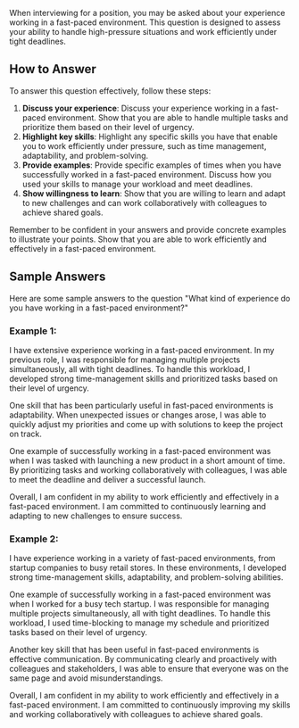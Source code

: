 
When interviewing for a position, you may be asked about your experience working in a fast-paced environment. This question is designed to assess your ability to handle high-pressure situations and work efficiently under tight deadlines.

How to Answer
-------------

To answer this question effectively, follow these steps:

1. **Discuss your experience**: Discuss your experience working in a fast-paced environment. Show that you are able to handle multiple tasks and prioritize them based on their level of urgency.
2. **Highlight key skills**: Highlight any specific skills you have that enable you to work efficiently under pressure, such as time management, adaptability, and problem-solving.
3. **Provide examples**: Provide specific examples of times when you have successfully worked in a fast-paced environment. Discuss how you used your skills to manage your workload and meet deadlines.
4. **Show willingness to learn**: Show that you are willing to learn and adapt to new challenges and can work collaboratively with colleagues to achieve shared goals.

Remember to be confident in your answers and provide concrete examples to illustrate your points. Show that you are able to work efficiently and effectively in a fast-paced environment.

Sample Answers
--------------

Here are some sample answers to the question "What kind of experience do you have working in a fast-paced environment?"

### Example 1:

I have extensive experience working in a fast-paced environment. In my previous role, I was responsible for managing multiple projects simultaneously, all with tight deadlines. To handle this workload, I developed strong time-management skills and prioritized tasks based on their level of urgency.

One skill that has been particularly useful in fast-paced environments is adaptability. When unexpected issues or changes arose, I was able to quickly adjust my priorities and come up with solutions to keep the project on track.

One example of successfully working in a fast-paced environment was when I was tasked with launching a new product in a short amount of time. By prioritizing tasks and working collaboratively with colleagues, I was able to meet the deadline and deliver a successful launch.

Overall, I am confident in my ability to work efficiently and effectively in a fast-paced environment. I am committed to continuously learning and adapting to new challenges to ensure success.

### Example 2:

I have experience working in a variety of fast-paced environments, from startup companies to busy retail stores. In these environments, I developed strong time-management skills, adaptability, and problem-solving abilities.

One example of successfully working in a fast-paced environment was when I worked for a busy tech startup. I was responsible for managing multiple projects simultaneously, all with tight deadlines. To handle this workload, I used time-blocking to manage my schedule and prioritized tasks based on their level of urgency.

Another key skill that has been useful in fast-paced environments is effective communication. By communicating clearly and proactively with colleagues and stakeholders, I was able to ensure that everyone was on the same page and avoid misunderstandings.

Overall, I am confident in my ability to work efficiently and effectively in a fast-paced environment. I am committed to continuously improving my skills and working collaboratively with colleagues to achieve shared goals.

